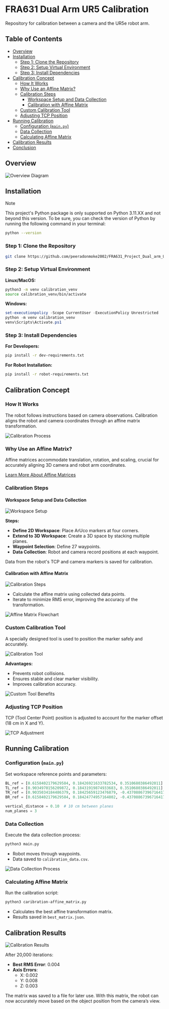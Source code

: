 # FRA631 Dual Arm UR5 Calibration

Repository for calibration between a camera and the UR5e robot arm.

## Table of Contents

- [Overview](#overview)
- [Installation](#installation)
  - [Step 1: Clone the Repository](#step-1-clone-the-repository)
  - [Step 2: Setup Virtual Environment](#step-2-setup-virtual-environment)
  - [Step 3: Install Dependencies](#step-3-install-dependencies)
- [Calibration Concept](#calibration-concept)
  - [How It Works](#how-it-works)
  - [Why Use an Affine Matrix?](#why-use-an-affine-matrix)
  - [Calibration Steps](#calibration-steps)
    - [Workspace Setup and Data Collection](#workspace-setup-and-data-collection)
    - [Calibration with Affine Matrix](#calibration-with-affine-matrix)
  - [Custom Calibration Tool](#custom-calibration-tool)
  - [Adjusting TCP Position](#adjusting-tcp-position)
- [Running Calibration](#running-calibration)
  - [Configuration (`main.py`)](#configuration-mainpy)
  - [Data Collection](#data-collection)
  - [Calculating Affine Matrix](#calculating-affine-matrix)
- [Calibration Results](#calibration-results)
- [Conclusion](#conclusion)

## Overview

![Overview Diagram](/caribration/images/overview_diagram_calibration.png)

## Installation

> [!Note]
> This project's Python package is only supported on Python 3.11.XX and not beyond this version.
> To be sure, you can check the version of Python by running the following command in your terminal:
> ```bash
> python --version
> ```

### Step 1: Clone the Repository

```bash
git clone https://github.com/peeradonmoke2002/FRA631_Project_Dual_arm_UR5_Calibration.git
```

### Step 2: Setup Virtual Environment

**Linux/MacOS:**

```bash
python3 -m venv calibration_venv
source calibration_venv/bin/activate
```

**Windows:**

```powershell
set-executionpolicy -Scope CurrentUser -ExecutionPolicy Unrestricted
python -m venv calibration_venv
venv\Scripts\Activate.ps1
```

### Step 3: Install Dependencies

**For Developers:**

```bash
pip install -r dev-requirements.txt
```

**For Robot Installation:**

```bash
pip install -r robot-requirements.txt
```

## Calibration Concept

### How It Works

The robot follows instructions based on camera observations. Calibration aligns the robot and camera coordinates through an affine matrix transformation.

![Calibration Process](/caribration/images/How_it_work_calibration.png)

### Why Use an Affine Matrix?

Affine matrices accommodate translation, rotation, and scaling, crucial for accurately aligning 3D camera and robot arm coordinates.

[Learn More About Affine Matrices](https://towardsdatascience.com/understanding-transformations-in-computer-vision-b001f49a9e61)

### Calibration Steps

#### Workspace Setup and Data Collection

![Workspace Setup](/caribration/images/setupworkspace&collectdata_calibration.png)

**Steps:**

- **Define 2D Workspace**: Place ArUco markers at four corners.
- **Extend to 3D Workspace**: Create a 3D space by stacking multiple planes.
- **Waypoint Selection**: Define 27 waypoints.
- **Data Collection**: Robot and camera record positions at each waypoint.

Data from the robot's TCP and camera markers is saved for calibration.

#### Calibration with Affine Matrix

![Calibration Steps](/caribration/images/step_calibration_calibration.png)

- Calculate the affine matrix using collected data points.
- Iterate to minimize RMS error, improving the accuracy of the transformation.

![Affine Matrix Flowchart](/caribration/images/flowchart_matrix_calibration.png)

### Custom Calibration Tool

A specially designed tool is used to position the marker safely and accurately.

![Calibration Tool](/caribration/images/tool_calibration.png)

**Advantages:**

- Prevents robot collisions.
- Ensures stable and clear marker visibility.
- Improves calibration accuracy.

![Custom Tool Benefits](/caribration/images/whyuse_custom_made_tool_calibration.png)

### Adjusting TCP Position

TCP (Tool Center Point) position is adjusted to account for the marker offset (18 cm in X and Y).

![TCP Adjustment](/caribration/images/dimension_tool_calibration.png)

## Running Calibration

### Configuration (`main.py`)

Set workspace reference points and parameters:

```python
BL_ref = [0.6158402179629584, 0.18426921633782534, 0.3510680386492011]
TL_ref = [0.9034970156209872, 0.18431919874933683, 0.3510680386492011]
TR_ref = [0.9035034184486379, 0.18425659123476879, -0.43708867396716417]
BR_ref = [0.6158402179629584, 0.18424774957164802, -0.43708867396716417]

vertical_distance = 0.10  # 10 cm between planes
num_planes = 3
```

### Data Collection

Execute the data collection process:

```bash
python3 main.py
```

- Robot moves through waypoints.
- Data saved to `calibration_data.csv`.

![Data Collection Process](/caribration/images/process_work_calibration.png)

### Calculating Affine Matrix

Run the calibration script:

```bash
python3 caribration-affine_matrix.py
```

- Calculates the best affine transformation matrix.
- Results saved in `best_matrix.json`.

## Calibration Results

![Calibration Results](/caribration/images/result_matrix_calibration.png)

After 20,000 iterations:

- **Best RMS Error**: 0.004
- **Axis Errors**:
  - X: 0.002
  - Y: 0.008
  - Z: 0.003

The matrix was saved to a file for later use. With this matrix, the robot can now accurately move based on the object position from the camera’s view.
